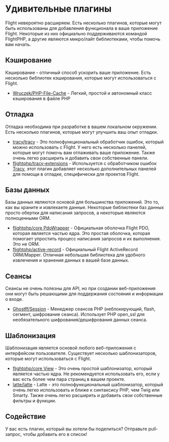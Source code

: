 # Удивительные плагины

Flight невероятно расширяем. Есть несколько плагинов, которые могут быть использованы для добавления функционала в ваше приложение Flight. Некоторые из них официально поддерживаются командой FlightPHP, а другие являются микро/лайт библиотеками, чтобы помочь вам начать.

## Кэширование

Кэширование - отличный способ ускорить ваше приложение. Есть несколько библиотек кэширования, которые могут использоваться с Flight.

- [Wruczek/PHP-File-Cache](/awesome-plugins/php-file-cache) - Легкий, простой и автономный класс кэширования в файле PHP

## Отладка

Отладка необходима при разработке в вашем локальном окружении. Есть несколько плагинов, которые могут улучшить ваш опыт отладки.

- [tracy/tracy](/awesome-plugins/tracy) - Это полнофункциональный обработчик ошибок, который можно использовать с Flight. У него есть несколько панелей, которые могут помочь вам отлаживать ваше приложение. Также очень легко расширить и добавить свои собственные панели.
- [flightphp/tracy-extensions](/awesome-plugins/tracy-extensions) - Используется с обработчиком ошибок [Tracy](/awesome-plugins/tracy), этот плагин добавляет несколько дополнительных панелей для помощи в отладке, специфически для проектов Flight.

## Базы данных

Базы данных являются основой для большинства приложений. Это то, как вы храните и извлекаете данные. Некоторые библиотеки баз данных просто обертки для написания запросов, а некоторые являются полноценными ORM.

- [flightphp/core PdoWrapper](/awesome-plugins/pdo-wrapper) - Официальная оболочка Flight PDO, которая является частью ядра. Это простая оболочка, которая помогает упростить процесс написания запросов и их выполнения. Это не ORM.
- [flightphp/active-record](/awesome-plugins/active-record) - Официальный Flight ActiveRecord ORM/Mapper. Отличная небольшая библиотека для удобного извлечения и хранения данных в вашей базе данных.

## Сеансы

Сеансы не очень полезны для API, но при создании веб-приложения они могут быть решающими для поддержания состояния и информации о входе.

- [Ghostff/Session](/awesome-plugins/session) - Менеджер сеансов PHP (неблокирующий, flash, сегмент, шифрование сеанса). Использует PHP open_ssl для необязательного шифрования/дешифрования данных сеанса.

## Шаблонизация

Шаблонизация является основой любого веб-приложения с интерфейсом пользователя. Существует несколько шаблонизаторов, которые могут использоваться с Flight.

- [flightphp/core View](/learn#views) - Это очень простой шаблонизатор, который является частью ядра. Не рекомендуется использовать его, если у вас есть более чем пара страниц в вашем проекте.
- [latte/latte](/awesome-plugins/latte) - Latte - это полнофункциональный шаблонизатор, который очень легко использовать и ближе к синтаксису PHP, чем Twig или Smarty. Также очень легко расширить и добавить свои собственные фильтры и функции.

## Содействие

У вас есть плагин, который вы хотели бы поделиться? Отправьте pull-запрос, чтобы добавить его в список!